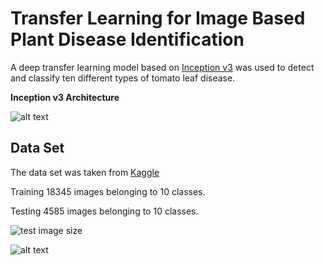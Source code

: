 # Transfer Learning for Image Based Plant Disease Identification

A deep transfer learning model based on [Inception v3](https://cloud.google.com/tpu/docs/inception-v3-advanced) was used to detect and classify ten different types of tomato leaf disease. 


**Inception v3 Architecture**

![alt text](https://cloud.google.com/tpu/docs/images/inceptionv3onc--oview.png?raw=true)


**Data Set**
----------
The data set was taken from [Kaggle](https://www.kaggle.com/noulam/tomato)

Training  18345 images belonging to 10 classes.

Testing    4585 images belonging to 10 classes.


![test image size](https://github.com/moeenkhurram/deep-transfer-learning-plant-disease-identification/blob/main/foo%20(1).png?v=4&s=200 )


![alt text](https://github.com/moeenkhurram/deep-transfer-learning-plant-disease-identification/blob/main/foo.png?raw=true)





